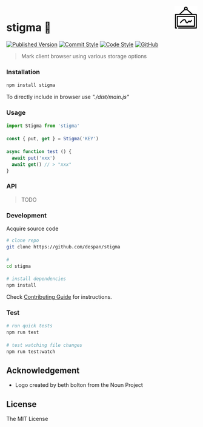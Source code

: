 <img src="logo.png" align="right" height="60px"/>
<img align="right" width="0" height="48px" hspace="10"/>

# stigma :construction:

[![Published Version](https://img.shields.io/npm/v/stigma)](https://www.npmjs.com/package/stigma)
[![Commit Style](https://img.shields.io/badge/commits-conventional-blue.svg)](https://conventionalcommits.org)
[![Code Style](https://img.shields.io/badge/code%20style-standard-blue.svg)](http://standardjs.com)
[![GitHub](https://img.shields.io/github/license/despan/choker)](/LICENSE)

> Mark client browser using various storage options

### Installation

```sh
npm install stigma
```

To directly include in browser use _"./dist/main.js"_

### Usage

```js
import Stigma from 'stigma'

const { put, get } = Stigma('KEY')

async function test () {
  await put('xxx')
  await get() // > "xxx"
}
```

### API

> TODO

### Development

Acquire source code

```sh
# clone repo
git clone https://github.com/despan/stigma

#
cd stigma

# install dependencies
npm install
```

Check [Contributing Guide](/CONTRIBUTING.md) for instructions.

### Test

```sh
# run quick tests
npm run test

# test watching file changes
npm run test:watch
```

## Acknowledgement

- Logo created by beth bolton from the Noun Project

## License

The MIT License
